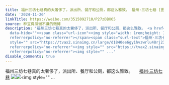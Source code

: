 ```yaml
---
title: 福州三坊七巷真的太奢侈了，派出所、餐厅和公厕，都这么雅致。 福州·三坊七巷 [图片][图片][图片][图片][图片][图片][图片][图片][图片][图片][图片][图片]
date: '2024-11-26'
linkTitle: https://weibo.com/3515092710/P27zDBXO5
source: 种豆得瓜谢不谦的微博
description: '福州三坊七巷真的太奢侈了，派出所、餐厅和公厕，都这么雅致。 <a href="http://weibo.com/p/100101B2094757D06FA2F9489D"
  data-hide=""><span class="url-icon"><img style="width: 1rem;height: 1rem" src="https://h5.sinaimg.cn/upload/2015/09/25/3/timeline_card_small_location_default.png"
  referrerpolicy="no-referrer"></span><span class="surl-text">福州·三坊七巷</span></a> <img
  style="" src="https://tvax2.sinaimg.cn/large/d1840ee6gy1hvzwrlu48rj237k2eoqv8.jpg"
  referrerpolicy="no-referrer"><img style="" src="https://tvax2.sinaimg.cn/large/d1840ee6gy1hvzwro9tssj22eo37khdv.jpg"
  referrerpolicy="no-referrer"><img style="" ...'
disable_comments: true
---
```

福州三坊七巷真的太奢侈了，派出所、餐厅和公厕，都这么雅致。 <a href="http://weibo.com/p/100101B2094757D06FA2F9489D" data-hide=""><span class="url-icon"><img style="width: 1rem;height: 1rem" src="https://h5.sinaimg.cn/upload/2015/09/25/3/timeline_card_small_location_default.png" referrerpolicy="no-referrer"></span><span class="surl-text">福州·三坊七巷</span></a> <img style="" src="https://tvax2.sinaimg.cn/large/d1840ee6gy1hvzwrlu48rj237k2eoqv8.jpg" referrerpolicy="no-referrer"><img style="" src="https://tvax2.sinaimg.cn/large/d1840ee6gy1hvzwro9tssj22eo37khdv.jpg" referrerpolicy="no-referrer"><img style="" ...